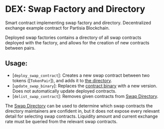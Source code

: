 
# DEX: Swap Factory and Directory

Smart contract implementing swap factory and directory. Decentralized exchange example contract for Partisia Blockchain.

Deployed swap factories contains a directory of all swap contracts deployed
with the factory, and allows for the creation of new contracts between pairs.

## Usage:

- [`deploy_swap_contract`]: Creates a new swap contract between two tokens ([`TokenPair`]), and adds it to [the directory](SwapFactoryState::swap_contracts).
- [`update_swap_binary`]: Replaces the [contract binary](SwapFactoryState::swap_contract_binary) with a new version.
  Does not automatically update deployed contracts.
- [`delist_swap_contract`]: Removes given contracts from [Swap Directory](SwapFactoryState::swap_contracts).

The [Swap Directory](SwapFactoryState::swap_contracts) can be used to determine
which swap contracts the directory maintainers are confident in, but it does
not expose every relevant detail for selecting swap contracts. Liquidity amount
and current exchange rate must be queried from the relevant swap contracts.

